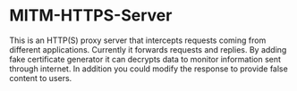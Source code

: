 # MITM-HTTPS-Server

This is an HTTP(S) proxy server that intercepts requests coming from different applications. Currently it forwards requests and replies. By adding fake certificate generator it can decrypts data to monitor information sent through internet. In addition you could modify the response to provide false content to users.


